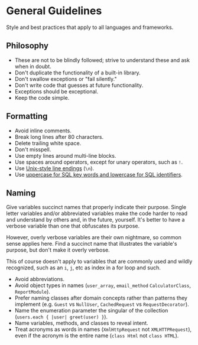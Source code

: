 # General Guidelines

Style and best practices that apply to all languages and frameworks.

## Philosophy

- These are not to be blindly followed; strive to understand these and ask when
  in doubt.
- Don't duplicate the functionality of a built-in library.
- Don't swallow exceptions or "fail silently."
- Don't write code that guesses at future functionality.
- Exceptions should be exceptional.
- Keep the code simple.

## Formatting

- Avoid inline comments.
- Break long lines after 80 characters.
- Delete trailing white space.
- Don't misspell.
- Use empty lines around multi-line blocks.
- Use spaces around operators, except for unary operators, such as `!`.
- Use [Unix-style line endings] (`\n`).
- Use [uppercase for SQL key words and lowercase for SQL identifiers].

[uppercase for sql key words and lowercase for sql identifiers]: http://www.postgresql.org/docs/9.2/static/sql-syntax-lexical.html#SQL-SYNTAX-IDENTIFIERS
[unix-style line endings]: http://unix.stackexchange.com/questions/23903/should-i-end-my-text-script-files-with-a-newline

## Naming

Give variables succinct names that properly indicate their purpose. Single
letter variables and/or abbreviated variables make the code harder to read and
understand by others and, in the future, yourself. It's better to have a
verbose variable than one that obfuscates its purpose.

However, overly verbose variables are their own nightmare, so common sense
applies here. Find a succinct name that illustrates the variable's purpose, but
don't make it overly verbose.

This of course doesn't apply to variables that are commonly used and wildly
recognized, such as an `i`, `j`, etc as index in a for loop and such.

- Avoid abbreviations.
- Avoid object types in names (`user_array`, `email_method` `CalculatorClass`,
  `ReportModule`).
- Prefer naming classes after domain concepts rather than patterns they
  implement (e.g. `Guest` vs `NullUser`, `CachedRequest` vs `RequestDecorator`).
- Name the enumeration parameter the singular of the collection (`users.each { |user| greet(user) }`).
- Name variables, methods, and classes to reveal intent.
- Treat acronyms as words in names (`XmlHttpRequest` not `XMLHTTPRequest`), even
  if the acronym is the entire name (`class Html` not `class HTML`).
